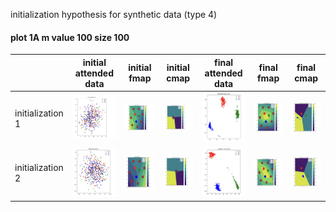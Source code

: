 initialization hypothesis for synthetic data (type 4)


#### plot 1A m value 100 size 100
| | initial attended data    | initial fmap | initial cmap | final attended data| final fmap| final cmap|
| -----  | ----    | ---- | ----- | ----- | ------ | ---- |
| initialization 1  | <img src= ./plots/Attended_data_0_1.png width="300"> | <img src= ./plots/fmap_0_1.png width="300"> | <img src= ./plots/cmap_0_1.png width="300"> | <img src= ./plots/Attended_data_0_2.png width="300"> | <img src= ./plots/fmap_0_2.png width="300"> | <img src= ./plots/cmap_0_2.png width="300"> |
| initialization 2  | <img src= ./plots/Attended_data_1_1.png width="300"> | <img src= ./plots/fmap_1_1.png width="300"> | <img src= ./plots/cmap_1_1.png width="300"> | <img src= ./plots/Attended_data_1_2.png width="300"> | <img src= ./plots/fmap_1_2.png width="300"> | <img src= ./plots/cmap_1_2.png width="300"> |
